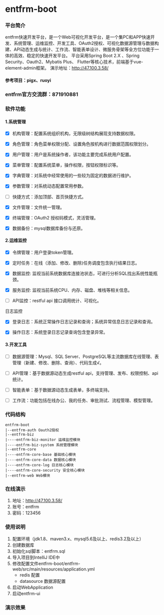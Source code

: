 # entfrm-boot

### 平台简介    
entfrm快速开发平台，是一个Web可视化开发平台，是一个集PC和APP快速开发、系统管理、运维监控、开发工具、OAuth2授权、可视化数据源管理与数据构建、API动态生成与统计、工作流、智能表单设计、微服务骨架等全方位功能于一体的高效、稳定的快速开发平台。
平台采用Spring Boot 2.X 、Spring Security、Oauth2、Mybatis Plus、 Flutter等核心技术，前端基于vue-element-admin框架。 演示地址：http://47.100.3.58/
#### 参考项目：pigx、ruoyi
###  entfrm官方交流群：871910881
### 软件功能
#### 1.系统管理
 - [x] 机构管理：配置系统组织机构，无限级树结构展现支持数据权限。

 - [x] 角色管理：角色菜单权限分配、设置角色按机构进行数据范围权限划分。

 - [x] 用户管理：用户是系统操作者，该功能主要完成系统用户配置。

 - [x] 菜单管理：配置系统菜单，操作权限，按钮权限标识等。

 - [x] 字典管理：对系统中经常使用的一些较为固定的数据进行维护。

 - [x] 参数管理：对系统动态配置常用参数。

 - [ ] 快捷方式：添加顶部、首页快捷方式。

 - [x] 文件管理：文件统一管理。

 - [x] 终端管理：OAuth2 授权码模式，灵活管理。

 - [x] 数据备份：mysql数据库备份与还原。

#### 2.运维监控
 - [x] 令牌管理：用户登录token管理。

 - [x] 定时任务：在线（添加、修改、删除)任务调度包含执行结果日志。

 - [x] 数据监控: 监视当前系统数据库连接池状态，可进行分析SQL找出系统性能瓶颈。

 - [x] 服务监控: 监视当前系统CPU、内存、磁盘、堆栈等相关信息。

 - [ ] API监控：restful api 接口调用统计、可视化。

  日志监控

 - [x] 登录日志：系统正常操作日志记录和查询；系统异常信息日志记录和查询。

 - [x] 操作日志：系统登录日志记录查询包含登录异常。
#### 3.开发工具
 - [ ] 数据源管理：Mysql、SQL Server、PostgreSQL等主流数据库在线管理、表管理（新建、修改、删除、查询）、代码生成√。

 - [ ] API管理：基于数据源动态生成restful api，支持管理、发布、权限控制、api统计。

 - [ ] 智能表单：基于数据源动态生成表单，多终端支持。

 - [ ] 工作流：功能包括在线办公、我的任务、审批测试、流程管理、模型管理。
### 代码结构
~~~
entfrm-boot
|--entfrm-auth Oauth2授权
|--entfrm-biz 
|----entfrm-biz-monitor 运维监控模块
|----entfrm-biz-system 系统管理模块
|--entfrm-core 
|----entfrm-core-base 基础核心模块
|----entfrm-core-data 数据核心模块
|----entfrm-core-log 日志核心模块
|----entfrm-core-security 安全核心模块
|--entfrm-web Web模块
~~~
### 在线演示

1. 地址：<http://47.100.3.58/>
2. 账号：entfrm
3. 密码：123456

### 使用说明

1. 配置环境（jdk1.8、maven3.x、mysql5.6及以上、redis3.2及以上）
2. 创建数据库
3. 初始化sql脚本：entfrm.sql
4. 导入项目到IntelliJ IDE中
5. 修改配置文件entfrm-boot/entfrm-web/src/main/resources/application.yml
    * redis 配置
    * datasource 数据源配置
6. 启动WebApplication
7. 启动entfrm-ui

### 演示效果

